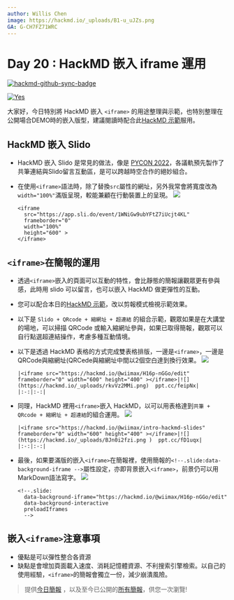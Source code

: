 ```yaml
---
author: Willis Chen
image: https://hackmd.io/_uploads/B1-u_uJZs.png
GA: G-CH7FZ71WRC
---
```


# Day 20 : HackMD 嵌入 iframe 運用

[![hackmd-github-sync-badge](https://hackmd.io/6-ZXlkVtTIG61mxjIdNprQ/badge)](https://hackmd.io/6-ZXlkVtTIG61mxjIdNprQ)


[![Yes](https://img.youtube.com/vi/h1xCGrrCFJE/0.jpg)](https://www.youtube.com/watch?v=h1xCGrrCFJE)


大家好，今日特別將 HackMD 嵌入 `<iframe>` 的用途整理與示範，也特別整理在公開場合DEMO時的嵌入版型，建議閱讀時配合此[HackMD 示範](https://hackmd.io/@wiimax/iframe-demo)服用。

## HackMD 嵌入 Slido
- HackMD 嵌入 Slido 是常見的做法，像是 [PYCON 2022](https://hackmd.io/@pycontw/2022/)，各議軌預先製作了共筆連結與Slido留言互動區，是可以跨越時空合作的絕妙組合。
- 在使用`<iframe>`語法時，除了替換`src`屬性的網址，另外我常會將寬度改為`width="100%"`滿版呈現，較能兼顧在行動裝置上的呈現。
  ![](https://hackmd.io/_uploads/Sy0uCgwzi.png)

    ```
    <iframe
      src="https://app.sli.do/event/1WNiGw9ubYFtZ7iUcjt4KL" 
      frameborder="0"
      width="100%" 
      height="600" >
  </iframe>
    ```

## `<iframe>`在簡報的運用
- 透過`<iframe>`嵌入的頁面可以互動的特性，會比靜態的簡報讓觀眾更有參與感，此時用 slido 可以留言，也可以嵌入 HackMD 做更彈性的互動。
- 您可以配合本日的[HackMD 示範](https://hackmd.io/@wiimax/iframe-demo)，改以剪報模式檢視示範效果。
- 以下是 `Slido + QRcode + 縮網址 + 超連結` 的組合示範，觀眾如果是在大講堂的場地，可以掃描 QRCode 或輸入縮網址參與，如果已取得簡報，觀眾可以自行點選超連結操作，考慮多種互動情境。
- 以下是透過 HackMD 表格的方式完成雙表格排版，一邊是`<iframe>`，一邊是QRCode與縮網址(QRCede與縮網址中間以2個空白達到換行效果。
  ![](https://hackmd.io/_uploads/B1s--WDGo.png)

    ```
    |<iframe src="https://hackmd.io/@wiimax/H16p-nGGo/edit" frameborder="0" width="600" height="400" ></iframe>|![](https://hackmd.io/_uploads/rkvVz2MMi.png)  ppt.cc/feipNx|
    |:-:|:-:|
    ```
- 同理，HackMD 裡用`<iframe>`嵌入 HackMD，以可以用表格達到`共筆 + QRcode + 縮網址 + 超連結`的組合運用。
  ![](https://hackmd.io/_uploads/ryC8GZwGj.png)
    ```
    |<iframe src="https://hackmd.io/@wiimax/intro-hackmd-slides" frameborder="0" width="600" height="400" ></iframe>|![](https://hackmd.io/_uploads/BJn0i2fzi.png )  ppt.cc/fD1uqx|
    |:-:|:-:|
    ```
- 最後，如果要滿版的嵌入`<iframe>`在簡報裡，使用簡報的`<!--.slide:data-background-iframe -->`屬性設定，亦即背景嵌入`<iframe>`，前景仍可以用MarkDown語法寫字。
  ![](https://hackmd.io/_uploads/ry9TMZPMi.png)
    ```
    <!--.slide:
      data-background-iframe="https://hackmd.io/@wiimax/H16p-nGGo/edit" 
      data-background-interactive 
      preloadIframes 
      -->
    ```
    
## 嵌入`<iframe>`注意事項
- 優點是可以彈性整合各資源
- 缺點是會增加頁面載入速度、消耗記憶體資源、不利搜索引擎檢索。以自己的使用經驗，`<iframe>`的簡報會獨立一份，減少崩潰風險。



> 提供[今日簡報](https://hackmd.io/@wiimax/intro-hackmd-20)
> ，以及至今已公開的[所有簡報](https://hackmd.io/@wiimax/intro-hackmd-slides)，供您一次瀏覽!
